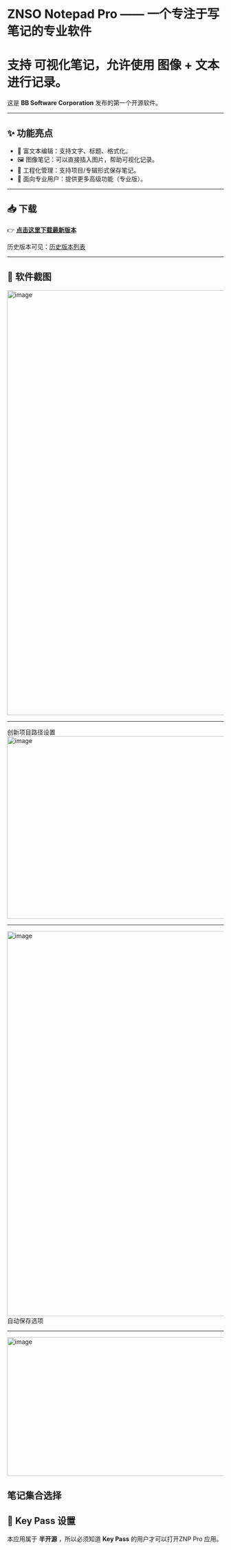 # **ZNSO Notepad Pro** —— 一个专注于写笔记的专业软件
# 支持 **可视化笔记**，允许使用 **图像 + 文本** 进行记录。  
这是 **BB Software Corporation** 发布的第一个开源软件。  

---

## ✨ 功能亮点
- 📝 富文本编辑：支持文字、标题、格式化。
- 🖼️ 图像笔记：可以直接插入图片，帮助可视化记录。
- 📂 工程化管理：支持项目/专辑形式保存笔记。
- 🎯 面向专业用户：提供更多高级功能（专业版）。

---

## 📥 下载
👉 [**点击这里下载最新版本**](https://github.com/BB-Software-Corporation/ZNSO-Notepad-Pro/releases/latest)  

历史版本可见：[历史版本列表](https://github.com/BB-Software-Corporation/ZNSO-Notepad-Pro/releases)

---

## 📸 软件截图
<img width="1538" height="989" alt="image" src="https://github.com/user-attachments/assets/d8ad270e-0e3a-4a9b-8ea2-368abcac49fa" />

---
创新项目路径设置
<img width="1320" height="425" alt="image" src="https://github.com/user-attachments/assets/b9905855-bdb9-423e-a38f-ca7493c04e81" />

---

<img width="1530" height="896" alt="image" src="https://github.com/user-attachments/assets/9186041b-5d3d-411a-a730-1b5d89613c06" />
自动保存选项

---

<img width="706" height="323" alt="image" src="https://github.com/user-attachments/assets/e34aee7c-da8c-4a3b-9635-3f0c69839054" />

笔记集合选择
---

## 🔑 Key Pass 设置
本应用属于 **半开源** ，所以必须知道 **Key Pass** 的用户才可以打开ZNP Pro 应用。

